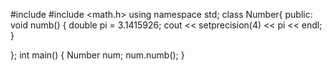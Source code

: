 #include <iostream> 
#include <math.h> 
using namespace std; 
class Number{ 
public: 
 void numb() 
 { 
  double pi = 3.1415926; 
  cout << setprecision(4) << pi << endl; 
 } 
 
}; 
int main() 
{ 
 Number num; 
 num.numb(); 
}
